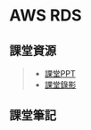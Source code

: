 # AWS RDS 

## 課堂資源
> * [課堂PPT](http://isee.scu.edu.tw/mod/url/view.php?id=712451)
> * [課堂錄影](http://isee.scu.edu.tw/mod/url/view.php?id=712629)

        
## 課堂筆記
